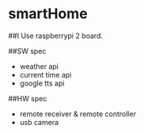 # smartHome

##I Use raspberrypi 2 board.


##SW spec

 - weather api
 - current time api
 - google tts api
 

##HW spec

- remote receiver & remote controller
- usb camera
